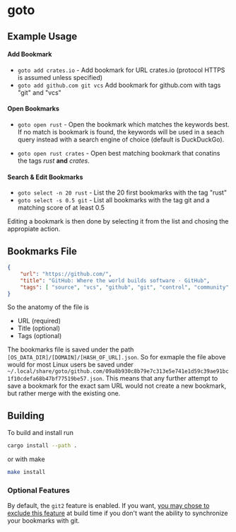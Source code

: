 # goto
## Example Usage
#### Add Bookmark
- `goto add crates.io` - Add bookmark for URL crates.io (protocol HTTPS is assumed unless specified)
- `goto add github.com git vcs` Add bookmark for github.com with tags "git" and "vcs"
#### Open Bookmarks
- `goto open rust` - Open the bookmark which matches the keywords best. If no match is bookmark is
found, the keywords will be used in a seach query instead with a search engine of choice
 (default is DuckDuckGo).

- `goto open rust crates` - Open best matching bookmark that conatins the tags _rust_ **and** _crates_.
#### Search & Edit Bookmarks
- `goto select -n 20 rust` - List the 20 first bookmarks with the tag "rust"
- `goto select -s 0.5 git` - List all bookmarks with the tag git and a matching score of at least 0.5

Editing a bookmark is then done by selecting it from the list and chosing the appropiate action.
## Bookmarks File
```json
{
    "url": "https://github.com/",
    "title": "GitHub: Where the world builds software · GitHub",
    "tags": [ "source", "vcs", "github", "git", "control", "community" ]
}
```

So the anatomy of the file is
- URL (required)
- Title (optional)
- Tags (optional)

The bookmarks file is saved under the path `[OS_DATA_DIR]/[DOMAIN]/[HASH_OF_URL].json`. So for
exmaple the file above would for most Linux users be saved under
`~/.local/share/goto/github.com/09a8b930c8b79e7c313e5e741e1d59c39ae91bc1f10cdefa68b47bf77519be57.json`.
This means that any further attempt to save a bookmark for the exact sam URL would not create a new
bookmark, but rather merge with the existing one.

## Building
To build and install run
```sh
cargo install --path .
```
or with make
```sh
make install
```

### Optional Features
By default, the `git2` feature is enabled. If you want, [you may chose to exclude this feature](https://doc.rust-lang.org/cargo/reference/features.html#command-line-feature-options) at
build time if you don't want the ability to synchronize your bookmarks with git.
